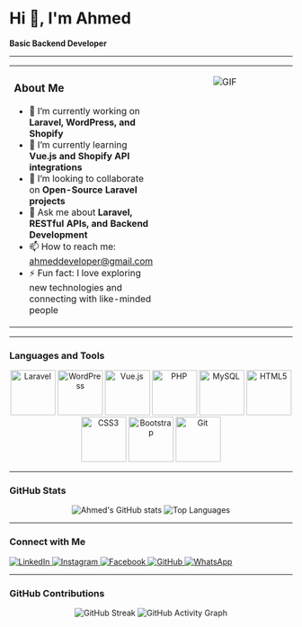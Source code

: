 # Hi 👋, I'm Ahmed  
**Basic Backend Developer**

---

<table>
<tr>
<td width="50%" valign="top">

### **About Me**
- 🔭 I’m currently working on **Laravel, WordPress, and Shopify**  
- 🌱 I’m currently learning **Vue.js and Shopify API integrations**  
- 👯 I’m looking to collaborate on **Open-Source Laravel projects**  
- 💬 Ask me about **Laravel, RESTful APIs, and Backend Development**  
- 📫 How to reach me: [ahmeddeveloper@gmail.com](mailto:ahmeddeveloper@gmail.com)  
- ⚡ Fun fact: I love exploring new technologies and connecting with like-minded people  

</td>
<td width="50%" valign="top" align="center">

![GIF](https://camo.githubusercontent.com/cd878ec5a6b9314e5d2862b8f5f6e934ef657572f93e650c569aa3499937eebd/68747470733a2f2f6d656469612e67697068792e636f6d2f6d656469612f4650626e53687131683149533546517950442f67697068792e676966)

</td>
</tr>
</table>

---

### **Languages and Tools**
<p align="center">
  <img src="https://cdn.jsdelivr.net/gh/devicons/devicon/icons/laravel/laravel-plain.svg" alt="Laravel" width="80" height="80"/>
  <img src="https://cdn.jsdelivr.net/gh/devicons/devicon/icons/wordpress/wordpress-plain.svg" alt="WordPress" width="80" height="80"/>
  <img src="https://cdn.jsdelivr.net/gh/devicons/devicon/icons/vuejs/vuejs-plain.svg" alt="Vue.js" width="80" height="80"/>
  <img src="https://cdn.jsdelivr.net/gh/devicons/devicon/icons/php/php-plain.svg" alt="PHP" width="80" height="80"/>
  <img src="https://cdn.jsdelivr.net/gh/devicons/devicon/icons/mysql/mysql-plain.svg" alt="MySQL" width="80" height="80"/>
  <img src="https://cdn.jsdelivr.net/gh/devicons/devicon/icons/html5/html5-plain.svg" alt="HTML5" width="80" height="80"/>
  <img src="https://cdn.jsdelivr.net/gh/devicons/devicon/icons/css3/css3-plain.svg" alt="CSS3" width="80" height="80"/>
  <img src="https://cdn.jsdelivr.net/gh/devicons/devicon/icons/bootstrap/bootstrap-plain.svg" alt="Bootstrap" width="80" height="80"/>
  <img src="https://cdn.jsdelivr.net/gh/devicons/devicon/icons/git/git-plain.svg" alt="Git" width="80" height="80"/>
</p>

---

### **GitHub Stats**
<p align="center">
  <img src="https://github-readme-stats.vercel.app/api?username=mahmed1011&show_icons=true&theme=radical" alt="Ahmed's GitHub stats"/>
  <img src="https://github-readme-stats.vercel.app/api/top-langs/?username=mahmed1011&layout=compact&theme=radical" alt="Top Languages"/>
</p>

---

### **Connect with Me**
<p align="left">
  <a href="https://www.linkedin.com/in/mahmed1011/?originalSubdomain=pk" target="_blank">
    <img src="https://img.shields.io/badge/LinkedIn-0077B5?style=flat&logo=linkedin&logoColor=white" alt="LinkedIn"/>
  </a>
  <a href="https://www.instagram.com/ahmi_rajpoot1011/" target="_blank">
    <img src="https://img.shields.io/badge/Instagram-E4405F?style=flat&logo=instagram&logoColor=white" alt="Instagram"/>
  </a>
  <a href="https://www.facebook.com/profile.php?id=100022122034419" target="_blank">
    <img src="https://img.shields.io/badge/Facebook-1877F2?style=flat&logo=facebook&logoColor=white" alt="Facebook"/>
  </a>
  <a href="https://github.com/mahmed1011" target="_blank">
    <img src="https://img.shields.io/badge/GitHub-181717?style=flat&logo=github&logoColor=white" alt="GitHub"/>
  </a>
  <a href="https://api.whatsapp.com/send?phone=923136756624" target="_blank">
    <img src="https://img.shields.io/badge/WhatsApp-25D366?style=flat&logo=whatsapp&logoColor=white" alt="WhatsApp"/>
  </a>
</p>

---

### **GitHub Contributions**
<p align="center">
  <img src="https://github-readme-streak-stats.herokuapp.com/?user=mahmed1011&theme=radical" alt="GitHub Streak"/>
  <img src="https://activity-graph.herokuapp.com/graph?username=mahmed1011&theme=radical" alt="GitHub Activity Graph"/>
</p>
